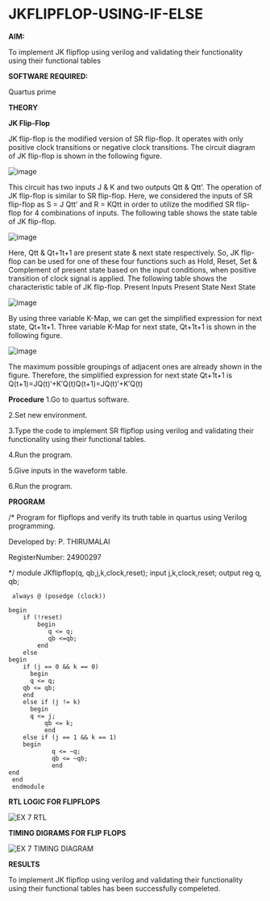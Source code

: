 # JKFLIPFLOP-USING-IF-ELSE

**AIM:** 

To implement  JK flipflop using verilog and validating their functionality using their functional tables

**SOFTWARE REQUIRED:**

Quartus prime

**THEORY**

**JK Flip-Flop**

JK flip-flop is the modified version of SR flip-flop. It operates with only positive clock transitions or negative clock transitions. The circuit diagram of JK flip-flop is shown in the following figure.

![image](https://github.com/naavaneetha/JKFLIPFLOP-USING-IF-ELSE/assets/154305477/a649c30b-232b-4558-b188-fd6c09845180)


This circuit has two inputs J & K and two outputs Qtt & Qtt’. The operation of JK flip-flop is similar to SR flip-flop. Here, we considered the inputs of SR flip-flop as S = J Qtt’ and R = KQtt in order to utilize the modified SR flip-flop for 4 combinations of inputs. The following table shows the state table of JK flip-flop.

![image](https://github.com/naavaneetha/JKFLIPFLOP-USING-IF-ELSE/assets/154305477/c4360742-e8a8-4937-b089-c46c0433f9a3)

 
Here, Qtt & Qt+1t+1 are present state & next state respectively. So, JK flip-flop can be used for one of these four functions such as Hold, Reset, Set & Complement of present state based on the input conditions, when positive transition of clock signal is applied. The following table shows the characteristic table of JK flip-flop. Present Inputs Present State Next State
 
![image](https://github.com/naavaneetha/JKFLIPFLOP-USING-IF-ELSE/assets/154305477/6c275261-a6d5-4c37-a3a7-1e88ca11c4cd)

By using three variable K-Map, we can get the simplified expression for next state, Qt+1t+1. Three variable K-Map for next state, Qt+1t+1 is shown in the following figure.
 
![image](https://github.com/naavaneetha/JKFLIPFLOP-USING-IF-ELSE/assets/154305477/5174f41b-0ce0-4329-a372-6d1943ea6673)

The maximum possible groupings of adjacent ones are already shown in the figure. Therefore, the simplified expression for next state Qt+1t+1 is Q(t+1)=JQ(t)′+K′Q(t)Q(t+1)=JQ(t)′+K′Q(t)

**Procedure**
1.Go to quartus software.

2.Set new environment.

3.Type the code to implement SR flipflop using verilog and validating their functionality using their functional tables.

4.Run the program.

5.Give inputs in the waveform table.

6.Run the program.

**PROGRAM**

/*
Program for flipflops and verify its truth table in quartus using Verilog programming. 

Developed by: P. THIRUMALAI

RegisterNumber: 24900297

*/
module JKflipflop(q, qb,j,k,clock,reset);
    input j,k,clock,reset;
    output reg q, qb;
    
     always @ (posedge (clock))

    begin 
        if (!reset)
            begin
               q <= q;
               qb <=qb;
            end   
        else
    begin
        if (j == 0 && k == 0)
		  begin
		  q <= q;
        qb <= qb;
        end 
		else if (j != k)
		  begin
		  q <= j;
	          qb <= k;
	          end 
		else if (j == 1 && k == 1)
		begin
                q <= ~q;
                qb <= ~qb;
            	end   
	end
     end
     endmodule

**RTL LOGIC FOR FLIPFLOPS**

![EX 7 RTL ](https://github.com/user-attachments/assets/1a74ae67-fb68-450c-ae2e-be020e9ade78)

**TIMING DIGRAMS FOR FLIP FLOPS**

![EX 7 TIMING DIAGRAM ](https://github.com/user-attachments/assets/1aec2514-a0b1-44ae-b87d-adef00c6422b)

**RESULTS**

To implement JK flipflop using verilog and validating their functionality using their functional tables has been successfully compeleted.

